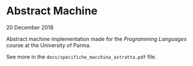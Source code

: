 # Abstract Machine

20 December 2018

Abstract machine implementation made for the *Programming Languages* course at 
the University of Parma.

See more in the `docs/specifiche_macchina_astratta.pdf` file.

